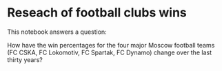 # Reseach of football clubs wins

This notebook answers a question:

  How have the win percentages for the four major Moscow football teams (FC CSKA, FC Lokomotiv, FC Spartak, FC Dynamo) change over the last thirty years?
